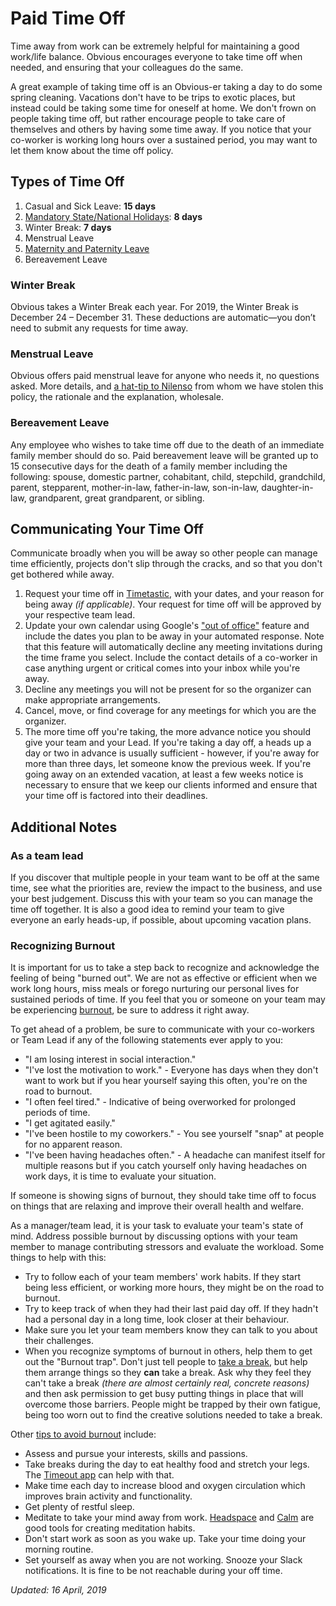 # Paid Time Off

Time away from work can be extremely helpful for maintaining a good work/life balance. Obvious encourages everyone to take time off when needed, and ensuring that your colleagues do the same.

A great example of taking time off is an Obvious-er taking a day to do some spring cleaning. Vacations don't have to be trips to exotic places, but instead could be taking some time for oneself at home. We don't frown on people taking time off, but rather encourage people to take care of themselves and others by having some time away. If you notice that your co-worker is working long hours over a sustained period, you may want to let them know about the time off policy.

## Types of Time Off

1. Casual and Sick Leave: **15 days**
2. [Mandatory State/National Holidays](https://github.com/obvious/handbook/blob/master/3-Benefits%20and%20Perks/Holiday%20List.md): **8 days**
3. Winter Break: **7 days**
4. Menstrual Leave
5. [Maternity and Paternity Leave](https://github.com/obvious/handbook/blob/master/3-Benefits%20and%20Perks/Parental%20Leave.md)
6. Bereavement Leave

### Winter Break

Obvious takes a Winter Break each year. For 2019, the Winter Break is December 24 – December 31. These deductions are automatic—you don’t need to submit any requests for time away.

### Menstrual Leave

Obvious offers paid menstrual leave for anyone who needs it, no questions asked. More details, and [a hat-tip to Nilenso](https://blog.nilenso.com/blog/2016/05/16/i-have-cramps/) from whom we have stolen this policy, the rationale and the explanation, wholesale.

### Bereavement Leave

Any employee who wishes to take time off due to the death of an immediate family member should do so. Paid bereavement leave will be granted up to 15 consecutive days for the death of a family member including the following: spouse, domestic partner, cohabitant, child, stepchild, grandchild, parent, stepparent, mother-in-law, father-in-law, son-in-law, daughter-in-law, grandparent, great grandparent, or sibling.

## Communicating Your Time Off 

Communicate broadly when you will be away so other people can manage time efficiently, projects don't slip through the cracks, and so that you don't get bothered while away.

1. Request your time off in [Timetastic](http://timetastic.co.uk/), with your dates, and your reason for being away *(if applicable)*. Your request for time off will be approved by your respective team lead.
2. Update your own calendar using Google's ["out of office"](https://www.theverge.com/2018/6/27/17510656/google-calendar-out-of-office-option) feature and include the dates you plan to be away in your automated response. Note that this feature will automatically decline any meeting invitations during the time frame you select. Include the contact details of a co-worker in case anything urgent or critical comes into your inbox while you're away.
3. Decline any meetings you will not be present for so the organizer can make appropriate arrangements. 
4. Cancel, move, or find coverage for any meetings for which you are the organizer.
5. The more time off you're taking, the more advance notice you should give your team and your Lead. If you're taking a day off, a heads up a day or two in advance is usually sufficient - however, if you're away for more than three days, let someone know the previous week. If you're going away on an extended vacation, at least a few weeks notice is necessary to ensure that we keep our clients informed and ensure that your time off is factored into their deadlines.

## Additional Notes

### As a team lead

If you discover that multiple people in your team want to be off at the same time, see what the priorities are, review the impact to the business, and use your best judgement. Discuss this with your team so you can manage the time off together. It is also a good idea to remind your team to give everyone an early heads-up, if possible, about upcoming vacation plans.

### Recognizing Burnout 

It is important for us to take a step back to recognize and acknowledge the feeling of being "burned out". We are not as effective or efficient when we work long hours, miss meals or forego nurturing our personal lives for sustained periods of time. If you feel that you or someone on your team may be experiencing [burnout](http://www.mayoclinic.org/healthy-lifestyle/adult-health/in-depth/burnout/art-20046642), be sure to address it right away.

To get ahead of a problem, be sure to communicate with your co-workers or Team Lead if any of the following statements ever apply to you:

- "I am losing interest in social interaction."
- "I've lost the motivation to work." - Everyone has days when they don't want to work but if you hear yourself saying this often, you're on the road to burnout.
- "I often feel tired." - Indicative of being overworked for prolonged periods of time.
- "I get agitated easily."
- "I've been hostile to my coworkers." - You see yourself "snap" at people for no apparent reason.
- "I've been having headaches often." - A headache can manifest itself for multiple reasons but if you catch yourself only having headaches on work days, it is time to evaluate your situation.

If someone is showing signs of burnout, they should take time off to focus on things that are relaxing and improve their overall health and welfare.

As a manager/team lead, it is your task to evaluate your team's state of mind. Address possible burnout by discussing options with your team member to manage contributing stressors and evaluate the workload. Some things to help with this:

- Try to follow each of your team members' work habits. If they start being less efficient, or working more hours, they might be on the road to burnout.
- Try to keep track of when they had their last paid day off. If they hadn't had a personal day in a long time, look closer at their behaviour.
- Make sure you let your team members know they can talk to you about their challenges.
- When you recognize symptoms of burnout in others, help them to get out the "Burnout trap". Don't just tell people to [take a break](https://medium.com/@zenpeacekeeper/take-a-break-f877907877bc), but help them arrange things so they **can** take a break. Ask why they feel they can't take a break *(there are almost certainly real, concrete reasons)* and then ask permission to get busy putting things in place that will overcome those barriers. People might be trapped by their own fatigue, being too worn out to find the creative solutions needed to take a break.

Other [tips to avoid burnout](http://www.mayoclinic.org/healthy-lifestyle/adult-health/in-depth/burnout/art-20046642?pg=2) include:

- Assess and pursue your interests, skills and passions.
- Take breaks during the day to eat healthy food and stretch your legs. The [Timeout app](http://dejal.com/timeout/) can help with that.
- Make time each day to increase blood and oxygen circulation which improves brain activity and functionality.
- Get plenty of restful sleep.
- Meditate to take your mind away from work. [Headspace](https://www.headspace.com/science) and [Calm](https://www.calm.com/meditate) are good tools for creating meditation habits.
- Don't start work as soon as you wake up. Take your time doing your morning routine.
- Set yourself as away when you are not working. Snooze your Slack notifications. It is fine to be not reachable during your off time.

_Updated: 16 April, 2019_